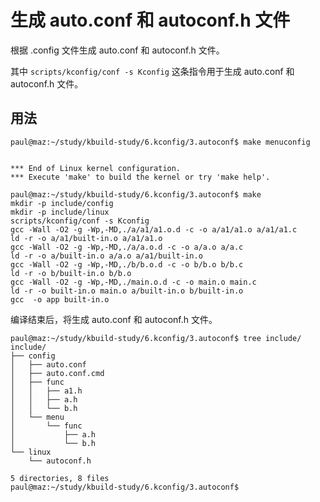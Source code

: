 # 生成 auto.conf 和 autoconf.h 文件

根据 .config 文件生成 auto.conf 和 autoconf.h 文件。

其中 `scripts/kconfig/conf -s Kconfig` 这条指令用于生成 auto.conf 和 autoconf.h 文件。

## 用法

```
paul@maz:~/study/kbuild-study/6.kconfig/3.autoconf$ make menuconfig 


*** End of Linux kernel configuration.
*** Execute 'make' to build the kernel or try 'make help'.

paul@maz:~/study/kbuild-study/6.kconfig/3.autoconf$ make 
mkdir -p include/config
mkdir -p include/linux
scripts/kconfig/conf -s Kconfig
gcc -Wall -O2 -g -Wp,-MD,./a/a1/a1.o.d -c -o a/a1/a1.o a/a1/a1.c
ld -r -o a/a1/built-in.o a/a1/a1.o
gcc -Wall -O2 -g -Wp,-MD,./a/a.o.d -c -o a/a.o a/a.c
ld -r -o a/built-in.o a/a.o a/a1/built-in.o
gcc -Wall -O2 -g -Wp,-MD,./b/b.o.d -c -o b/b.o b/b.c
ld -r -o b/built-in.o b/b.o
gcc -Wall -O2 -g -Wp,-MD,./main.o.d -c -o main.o main.c
ld -r -o built-in.o main.o a/built-in.o b/built-in.o
gcc  -o app built-in.o

```

编译结束后，将生成 auto.conf 和 autoconf.h 文件。

```
paul@maz:~/study/kbuild-study/6.kconfig/3.autoconf$ tree include/
include/
├── config
│   ├── auto.conf
│   ├── auto.conf.cmd
│   ├── func
│   │   ├── a1.h
│   │   ├── a.h
│   │   └── b.h
│   └── menu
│       └── func
│           ├── a.h
│           └── b.h
└── linux
    └── autoconf.h

5 directories, 8 files
paul@maz:~/study/kbuild-study/6.kconfig/3.autoconf$
```

